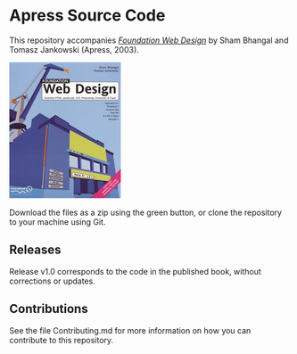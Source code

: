 # Apress Source Code

This repository accompanies [*Foundation Web Design*](http://www.apress.com/9781590591529) by Sham Bhangal and Tomasz Jankowski (Apress, 2003).

![Cover image](9781590591529.jpg)

Download the files as a zip using the green button, or clone the repository to your machine using Git.

## Releases

Release v1.0 corresponds to the code in the published book, without corrections or updates.

## Contributions

See the file Contributing.md for more information on how you can contribute to this repository.
